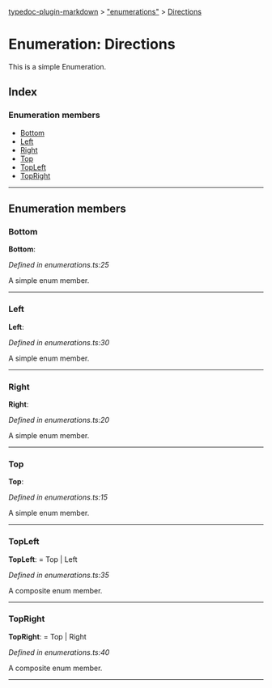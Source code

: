 [typedoc-plugin-markdown](../README.md) > ["enumerations"](../modules/_enumerations_.md) > [Directions](../enums/_enumerations_.directions.md)

# Enumeration: Directions

This is a simple Enumeration.

## Index

### Enumeration members

* [Bottom](_enumerations_.directions.md#bottom)
* [Left](_enumerations_.directions.md#left)
* [Right](_enumerations_.directions.md#right)
* [Top](_enumerations_.directions.md#top)
* [TopLeft](_enumerations_.directions.md#topleft)
* [TopRight](_enumerations_.directions.md#topright)

---

## Enumeration members

<a id="bottom"></a>

###  Bottom

**Bottom**: 

*Defined in enumerations.ts:25*

A simple enum member.

___

<a id="left"></a>

###  Left

**Left**: 

*Defined in enumerations.ts:30*

A simple enum member.

___

<a id="right"></a>

###  Right

**Right**: 

*Defined in enumerations.ts:20*

A simple enum member.

___

<a id="top"></a>

###  Top

**Top**: 

*Defined in enumerations.ts:15*

A simple enum member.

___

<a id="topleft"></a>

###  TopLeft

**TopLeft**:  =  Top | Left

*Defined in enumerations.ts:35*

A composite enum member.

___

<a id="topright"></a>

###  TopRight

**TopRight**:  =  Top | Right

*Defined in enumerations.ts:40*

A composite enum member.

___

